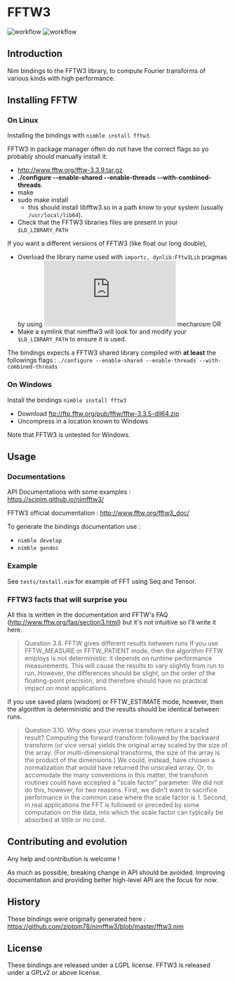 # FFTW3

![workflow](https://github.com/SciNim/nimfftw3/actions/workflows/ci.yml/badge.svg)
![workflow](https://github.com/SciNim/nimfftw3/actions/workflows/docs.yml/badge.svg)

## Introduction

Nim bindings to the FFTW3 library, to compute Fourier transforms of various kinds with high performance.


## Installing FFTW

### On Linux

Installing the bindings with `nimble install fftw3`.

FFTW3 in package manager often do not have the correct flags so yo probably should manually install it:
* http://www.fftw.org/fftw-3.3.9.tar.gz
* **./configure --enable-shared --enable-threads --with-combined-threads**.
* make
* sudo make install 
  * this should install libfftw3.so in a path know to your system (usually ``/usr/local/lib64``).
* Check that the FFTW3 libraries files are present in your ``$LD_LIBRARY_PATH`` 

If you want a different versions of FFTW3 (like float our long double), 
* Overload the library name used with ``importc, dynlib:Fftw3Lib`` pragmas by using ![--dynlibOverride](https://nim-lang.org/docs/nimc.html#dynliboverride) mechanism
OR 
* Make a symlink that nimfftw3 will look for and modify your ``$LD_LIBRARY_PATH`` to ensure it is used.

The bindings expects a FFTW3 shared library compiled with **at least** the followings flags : 
``./configure --enable-shared --enable-threads --with-combined-threads``

### On Windows 

Install the bindings `nimble install fftw3` 
* Download ftp://ftp.fftw.org/pub/fftw/fftw-3.3.5-dll64.zip
* Uncompress in a location known to Windows 

Note that FFTW3 is untested for Windows. 

## Usage

### Documentations

API Documentations with some examples : https://scinim.github.io/nimfftw3/

FFTW3 official documentation : http://www.fftw.org/fftw3_doc/

To generate the bindings documentation use :
* ``nimble develop``
* ``nimble gendoc``

### Example

See ``tests/testall.nim`` for example of FFT using Seq and Tensor.

### FFTW3 facts that will surprise you 

All this is written in the documentation and FFTW's FAQ (http://www.fftw.org/faq/section3.html) but it's not intuitive so I'll write it here. 

> Question 3.8. FFTW gives different results between runs
 If you use FFTW_MEASURE or FFTW_PATIENT mode, then the algorithm FFTW employs is not deterministic: it depends on runtime performance measurements. This will cause the results to vary slightly from run to run. However, the differences should be slight, on the order of the floating-point precision, and therefore should have no practical impact on most applications.

 If you use saved plans (wisdom) or FFTW_ESTIMATE mode, however, then the algorithm is deterministic and the results should be identical between runs.

>  Question 3.10. Why does your inverse transform return a scaled result?
Computing the forward transform followed by the backward transform (or vice versa) yields the original array scaled by the size of the array. (For multi-dimensional transforms, the size of the array is the product of the dimensions.) We could, instead, have chosen a normalization that would have returned the unscaled array. Or, to accomodate the many conventions in this matter, the transform routines could have accepted a "scale factor" parameter. We did not do this, however, for two reasons. First, we didn't want to sacrifice performance in the common case where the scale factor is 1. Second, in real applications the FFT is followed or preceded by some computation on the data, into which the scale factor can typically be absorbed at little or no cost. 

## Contributing and evolution

Any help and contribution is welcome !

As much as possible, breaking change in API should be avoided.
Improving documentation and providing better high-level API are the focus for now.

## History

These bindings were originally generated here : https://github.com/ziotom78/nimfftw3/blob/master/fftw3.nim

## License

These bindings are released under a LGPL license. FFTW3 is released under a GPLv2 or above license.
